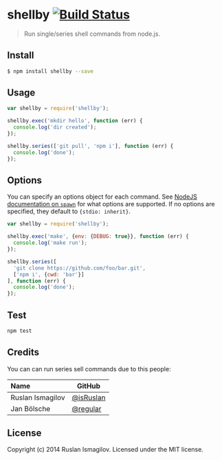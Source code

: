 # shellby [![Build Status](https://secure.travis-ci.org/isRuslan/shellby.png?branch=master)](http://travis-ci.org/isRuslan/shellby)

> Run single/series shell commands from node.js.

## Install
```sh
$ npm install shellby --save
```

## Usage

```javascript
var shellby = require('shellby');

shellby.exec('mkdir hello', function (err) {
  console.log('dir created');
});

shellby.series(['git pull', 'npm i'], function (err) {
  console.log('done');
});
```

## Options

You can specify an options object for each command. See [NodeJS documentation on `spawn`](https://nodejs.org/api/child_process.html#child_process_child_process_spawn_command_args_options) for what options are supported. If no options are specified, they default to `{stdio: inherit}`.

```javascript
var shellby = require('shellby');

shellby.exec('make', {env: {DEBUG: true}}, function (err) {
  console.log('make run');
});

shellby.series([
  'git clone https://github.com/foo/bar.git',  
  ['npm i', {cwd: 'bar'}]
], function (err) {
  console.log('done');
});
```

## Test
```sh
npm test
```

## Credits

You can can run series sell commands due to this people:

<table>
<thead>
<tr><th align="left">Name</th><th>GitHub</th></tr>
</thead>
<tbody>
<tr><td align="left">Ruslan Ismagilov</td><td><a href="https://github.com/isRuslan">@isRuslan</a></td></tr>
<tr><td align="left">Jan Bölsche</td><td><a href="https://github.com/https://github.com/regular">@regular</a></td></tr>
</tbody>
</table>


## License
Copyright (c) 2014 Ruslan Ismagilov. Licensed under the MIT license.

